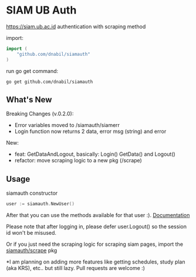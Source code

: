 # SIAM UB Auth

https://siam.ub.ac.id authentication with scraping method

import:

```go
import (
	"github.com/dnabil/siamauth"
)
```

run go get command:

```
go get github.com/dnabil/siamauth
```

## What's New

Breaking Changes (v.0.2.0):

- Error variables moved to /siamauth/siamerr
- Login function now returns 2 data, error msg (string) and error

New:

- feat: GetDataAndLogout, basically: Login() GetData() and Logout()
- refactor: move scraping logic to a new pkg (/scrape)

## Usage

siamauth constructor

```go
user := siamauth.NewUser()
```

After that you can use the methods available for that user :). <a href="https://pkg.go.dev/github.com/dnabil/siamauth" target="_blank">Documentation</a>

Please note that after logging in, please defer user.Logout() so the session id won't be misused.

Or if you just need the scraping logic for scraping siam pages, import the <a href="" target="_blank">siamauth/scrape</a> pkg

\*I am planning on adding more features like getting schedules, study plan (aka KRS), etc.. but still lazy.
Pull requests are welcome :)
